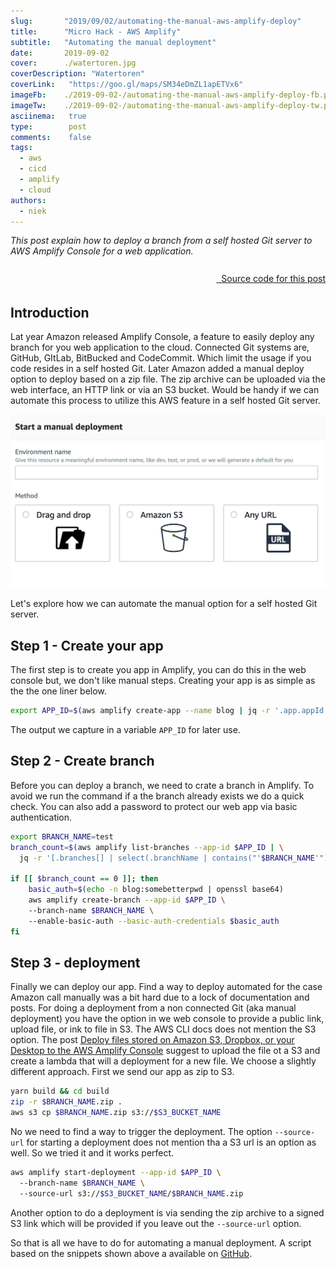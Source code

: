 ```yaml
---
slug:       "2019/09/02/automating-the-manual-aws-amplify-deploy"
title:      "Micro Hack - AWS Amplify"
subtitle:   "Automating the manual deployment"
date:       2019-09-02
cover:      ./watertoren.jpg
coverDescription: "Watertoren"
coverLink:   "https://goo.gl/maps/SM34eDmZL1apETVx6"
imageFb:    ./2019-09-02-/automating-the-manual-aws-amplify-deploy-fb.png
imageTw:    ./2019-09-02-/automating-the-manual-aws-amplify-deploy-tw.png
asciinema:   true
type:        post
comments:    false
tags: 
  - aws
  - cicd
  - amplify
  - cloud
authors:
  - niek
---
```



*This post explain how to deploy a branch from a self hosted Git server to AWS Amplify Console for a web application.*

<p style="text-align: right">
  <a href="https://github.com/npalm/aws-amplify-deploy" target="sourcecode">
  <i class="fab fa-github" style="font-size: 200%">&nbsp;</i>Source code for this post</a></p>

## Introduction
Lat year Amazon released Amplify Console, a feature to easily deploy any branch for you web application to the cloud. Connected Git systems are, GitHub, GItLab, BitBucked and CodeCommit. Which limit the usage if you code resides in a self hosted Git. Later Amazon added a manual deploy option to deploy based on a zip file. The zip archive can be uploaded via the web interface, an HTTP link or via an S3 bucket. Would be handy if we can automate this process to utilize this AWS feature in a self hosted Git server. 

![manual](./manual.png)

Let's explore how we can automate the manual option for a self hosted Git server.


## Step 1 - Create your app
The first step is to create you app in Amplify, you can do this in the web console but, we don't like manual steps. Creating your app is as simple as the the one liner below.

```bash
export APP_ID=$(aws amplify create-app --name blog | jq -r '.app.appId'
```

The output we capture in a variable `APP_ID` for later use. 

## Step 2 - Create branch
Before you can deploy a branch, we need to crate a branch in Amplify. To avoid we run the command if a the branch already exists we do a quick check. You can also add a password to protect our web app via basic authentication. 

```bash
export BRANCH_NAME=test
branch_count=$(aws amplify list-branches --app-id $APP_ID | \
  jq -r '[.branches[] | select(.branchName | contains("'$BRANCH_NAME'") )] | length')

if [[ $branch_count == 0 ]]; then
    basic_auth=$(echo -n blog:somebetterpwd | openssl base64)
    aws amplify create-branch --app-id $APP_ID \ 
    --branch-name $BRANCH_NAME \ 
    --enable-basic-auth --basic-auth-credentials $basic_auth
fi
```

## Step 3 - deployment
Finally we can deploy our app. Find a way to deploy automated for the case Amazon call manually was a bit hard due to a lock of documentation and posts. For doing a deployment from a non connected Git (aka manual deployment) you have the option in we web console to provide a public link, upload file, or ink to file in S3. The AWS CLI docs does not mention the S3 option. The post  [Deploy files stored on Amazon S3, Dropbox, or your Desktop to the AWS Amplify Console](https://aws.amazon.com/blogs/mobile/deploy-files-s3-dropbox-amplify-console/) suggest to upload the file ot a S3 and create a lambda that will a deployment for a new file. We choose a slightly different approach. First we send our app as zip to S3.

```bash
yarn build && cd build
zip -r $BRANCH_NAME.zip .
aws s3 cp $BRANCH_NAME.zip s3://$S3_BUCKET_NAME
```

No we need to find a way to trigger the deployment. The option `--source-url` for starting a deployment does not mention tha a S3 url is an option as well. So we tried it and it works perfect.

```bash
aws amplify start-deployment --app-id $APP_ID \ 
  --branch-name $BRANCH_NAME \ 
  --source-url s3://$S3_BUCKET_NAME/$BRANCH_NAME.zip
```

Another option to do a deployment is via sending the zip archive to a signed S3 link which will be provided if you leave out the `--source-url` option. 

So that is all we have to do for automating a manual deployment. A script based on the snippets shown above a available on [GitHub](https://github.com/npalm/aws-amplify-deploy).

<asciinema-player src="/2019/09/02/automating-the-manual-aws-amplify-deploy/deploy.json"
  cols="180" rows="15" autoplay="true" loop="true" speed="2.0">
</asciinema-player>